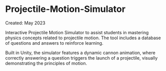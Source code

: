# Projectile-Motion-Simulator
Created: May 2023

Interactive Projectile Motion Simulator to assist students in mastering physics concepts related to projectile motion. The tool includes a database of questions and answers to reinforce learning.

Built in Unity, the simulator features a dynamic cannon animation, where correctly answering a question triggers the launch of a projectile, visually demonstrating the principles of motion.

